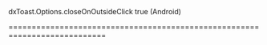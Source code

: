 <!--id-->dxToast.Options.closeOnOutsideClick<!--/id-->
<!--merge--><!--/merge-->
<!--default-->true (Android)<!--/default-->
===========================================================================
